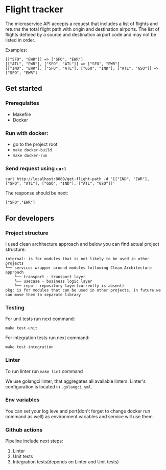 # Flight tracker
The microservice API accepts a request that includes a list of flights and returns the total flight path with origin and destination airports. 
The list of flights defined by a source and destination airport code and may not be listed in order.

Examples:
```
[["SFO", "EWR"]] => ["SFO", "EWR"]
[["ATL", "EWR"], ["SFO", "ATL"]] => ["SFO", "EWR"]
[["IND", "EWR"], ["SFO", "ATL"], ["GSO", "IND"], ["ATL", "GSO"]] => ["SFO", "EWR"]
```
## Get started
### Prerequisites
- Makefile
- Docker

### Run with docker:
- go to the project root
- `make docker-build`
- `make docker-run`

### Send request using `curl`
```
curl http://localhost:8080/get-flight-path -d '[["IND", "EWR"], ["SFO", "ATL"], ["GSO", "IND"], ["ATL", "GSO"]]'
```
The response should be next:
``` 
["SFO","EWR"]
```

## For developers
### Project structure
I used clean architecture approach and below you can find actual project structure:
```
internal: is for modules that is not likely to be used in other projects
└── service: wrapper around modules following Clean Architecture approach
    └── transport - transport layer
    └── usecase - business logic layer
    └── repo - repository layer(currently is absent)
pkg: is for modules that can be used in other projects, in future we can move them to separate library
```

### Testing
For unit tests run next command:
```
make test-unit
```

For integration tests run next command:
```
make test-integration
```

### Linter
To run linter run `make lint` command

We use golangci linter, that aggregates all available linters.
Linter's configuration is located in `.golangci.yml`.

### Env variables
You can set your log leve and port(don't forget to change docker run command as well) as environment variables and service will use them.

### Github actions
Pipeline include next steps:
1. Linter
2. Unit tests
3. Integration tests(depends on Linter and Unit tests)
